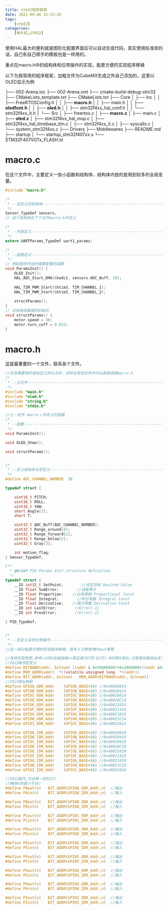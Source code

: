 ```yaml
---
title: stm32程序框架
date: 2021-09-06 15:32:35
tags: 
    [stm32] 
categories: 
    [单片机,STM32]
---
```


使用HAL最大的便利就是图形化配置界面后可以自动生成代码，其实使用标准库的话，自己有自己顺手的模板也是一样用的。

重点在macro.h中的结构体和位带操作的实现，能更方便的实现程序移植

以下为我常用的程序框架，加粗文件为CubeMX生成之外自己添加的，这里以OLED显示为例

├── 002-Arena.ioc
├── 002-Arena.xml
├── cmake-build-debug-stm32
├── CMakeLists_template.txt
├── CMakeLists.txt
├── Core
│   ├── Inc
│   │   ├── FreeRTOSConfig.h
│   │   ├── **macro.h**
│   │   ├── main.h
│   │   ├── **oledfont.h**
│   │   ├── **oled.h**
│   │   ├── stm32f4xx_hal_conf.h
│   │   └── stm32f4xx_it.h
│   └── Src
│       ├── freertos.c
│       ├── **macro.c**
│       ├── main.c
│       ├── **oled.c**
│       ├── stm32f4xx_hal_msp.c
│       ├── stm32f4xx_hal_timebase_tim.c
│       ├── stm32f4xx_it.c
│       ├── syscalls.c
│       └── system_stm32f4xx.c
├── Drivers
├── Middlewares
├── README.md
├── startup
│   └── startup_stm32f407xx.s
└── STM32F407VGTx_FLASH.ld



# macro.c

 在这个文件中，主要定义一些小函数和结构体，结构体内放的是用到较多的全局变量。

```c
#include "macro.h"

/*
 * --自定义的结构体-----------------------------------------------------------------
 */
Sensor_TypeDef sensors;
// 这个结构体在下个文件macro.h中定义

/*
 * --外部定义-----------------------------------------------------------------
 */
extern UARTParams_TypeDef uart1_params;

/*
 * --函数定义-----------------------------------------------------------------
 */
// 例如程序开始时需要配置的函数
void ParamsInit() {
    OLED_Init();
    HAL_ADC_Start_DMA(&hadc1, sensors.ADC_Buff, 10);
    
    HAL_TIM_PWM_Start(&htim3, TIM_CHANNEL_1);
    HAL_TIM_PWM_Start(&htim3, TIM_CHANNEL_2);
    
    structParams();
}
// 对结构体数据的初始化
void structParams() {
    motor.speed = 30;
    motor.turn_coff = 0.023;
}

```

# macro.h

这是最重要的一个文件，联系各个文件。

```c
//包含需要用的或自定义的头文件，这样在其他文件中可以直接调用macro.h
/*
 * --头文件---------------------------------------------------------------------------
 */
#include "main.h"
#include "oled.h"
#include "string.h"
#include "stdio.h"

//上一文件 macro.c中定义的函数
/*
 * --函数------------------------------------------------------------------------------
 */
void ParamsInit();

void OLED_Show();

void structParams();


/*
 * --定义结构体与宏定义-------------------------------------------------------------------------
 */
#define ADC_CHANNEL_NUMBER  10

typedef struct {

    uint16_t PITCH;
    uint16_t ROLL;
    uint16_t YAW;
    short Angle[3];
    short T;

    uint32_t ADC_Buff[ADC_CHANNEL_NUMBER];
    uint32_t Range_around[4];
    uint32_t Range_forward[2];
    uint32_t Range_below[2];
    uint32_t Gray[3];

    int motion_flag;
} Sensor_TypeDef;

/**
  * @brief PID Params Init structure definition
  */
typedef struct {
    __IO int32_t SetPoint;        //设定目标 Desired Value
    __IO float SumError;        //误差累计
    __IO float Proportion;    //比例常数 Proportional Const
    __IO float Integral;        //积分常数 Integral Const
    __IO float Derivative;    //微分常数 Derivative Const
    __IO int LastError;        //Error[-1]
    __IO int PrevError;        //Error[-2]

} PID_TypeDef;


/*
 * --宏定义实现位带操作----------------------------------------------------------------
 */
//这一部分能更方便的实现程序移植，很多人习惯使用PAout等等

//具体实现思想,参考<<CM3权威指南>>第五章(87页~92页).M4同M3类似,只是寄存器地址变了.
//IO口操作宏定义
#define BITBAND(addr, bitnum) ((addr & 0xF0000000)+0x2000000+((addr &0xFFFFF)<<5)+(bitnum<<2))
#define MEM_ADDR(addr)  *((volatile unsigned long  *)(addr))
#define BIT_ADDR(addr, bitnum)   MEM_ADDR(BITBAND(addr, bitnum))
//IO口地址映射
#define GPIOA_ODR_Addr    (GPIOA_BASE+20) //0x40020014
#define GPIOB_ODR_Addr    (GPIOB_BASE+20) //0x40020414
#define GPIOC_ODR_Addr    (GPIOC_BASE+20) //0x40020814
#define GPIOD_ODR_Addr    (GPIOD_BASE+20) //0x40020C14
#define GPIOE_ODR_Addr    (GPIOE_BASE+20) //0x40021014
#define GPIOF_ODR_Addr    (GPIOF_BASE+20) //0x40021414
#define GPIOG_ODR_Addr    (GPIOG_BASE+20) //0x40021814
#define GPIOH_ODR_Addr    (GPIOH_BASE+20) //0x40021C14
#define GPIOI_ODR_Addr    (GPIOI_BASE+20) //0x40022014

#define GPIOA_IDR_Addr    (GPIOA_BASE+16) //0x40020010
#define GPIOB_IDR_Addr    (GPIOB_BASE+16) //0x40020410
#define GPIOC_IDR_Addr    (GPIOC_BASE+16) //0x40020810
#define GPIOD_IDR_Addr    (GPIOD_BASE+16) //0x40020C10
#define GPIOE_IDR_Addr    (GPIOE_BASE+16) //0x40021010
#define GPIOF_IDR_Addr    (GPIOF_BASE+16) //0x40021410
#define GPIOG_IDR_Addr    (GPIOG_BASE+16) //0x40021810
#define GPIOH_IDR_Addr    (GPIOH_BASE+16) //0x40021C10
#define GPIOI_IDR_Addr    (GPIOI_BASE+16) //0x40022010

//IO口操作,只对单一的IO口!
//确保n的值小于16!
#define PAout(n)   BIT_ADDR(GPIOA_ODR_Addr,n)  //输出
#define PAin(n)    BIT_ADDR(GPIOA_IDR_Addr,n)  //输入

#define PBout(n)   BIT_ADDR(GPIOB_ODR_Addr,n)  //输出
#define PBin(n)    BIT_ADDR(GPIOB_IDR_Addr,n)  //输入

#define PCout(n)   BIT_ADDR(GPIOC_ODR_Addr,n)  //输出
#define PCin(n)    BIT_ADDR(GPIOC_IDR_Addr,n)  //输入

#define PDout(n)   BIT_ADDR(GPIOD_ODR_Addr,n)  //输出
#define PDin(n)    BIT_ADDR(GPIOD_IDR_Addr,n)  //输入

#define PEout(n)   BIT_ADDR(GPIOE_ODR_Addr,n)  //输出
#define PEin(n)    BIT_ADDR(GPIOE_IDR_Addr,n)  //输入

#define PFout(n)   BIT_ADDR(GPIOF_ODR_Addr,n)  //输出
#define PFin(n)    BIT_ADDR(GPIOF_IDR_Addr,n)  //输入

#define PGout(n)   BIT_ADDR(GPIOG_ODR_Addr,n)  //输出
#define PGin(n)    BIT_ADDR(GPIOG_IDR_Addr,n)  //输入

#define PHout(n)   BIT_ADDR(GPIOH_ODR_Addr,n)  //输出
#define PHin(n)    BIT_ADDR(GPIOH_IDR_Addr,n)  //输入

#define PIout(n)   BIT_ADDR(GPIOI_ODR_Addr,n)  //输出
#define PIin(n)    BIT_ADDR(GPIOI_IDR_Addr,n)  //输入
```



